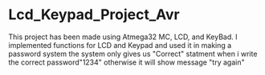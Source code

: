 # Lcd_Keypad_Project_Avr
This project has been made using Atmega32 MC, LCD,  and KeyBad.
I implemented functions for LCD and Keypad and used it in making a password system
the system only gives us "Correct" statment when i write the correct password"1234"
otherwise it will show message "try again"

